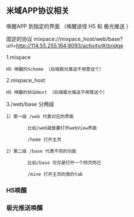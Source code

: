 ## 米域APP协议相关
唤醒APP 到指定的界面 （唤醒途径 H5 和 极光推送 ）

固定的协议 mixpace://mixpace_host/web/base?url=http://114.55.255.164:8093/activity/#/bridge

1.mixpace

    H5 唤醒的Scheme （后端极光推送不用管这个）
  
2.mixpace_host

    H5 唤醒的协议Host （后端极光推送不用管这个）
  
3./web/base 分两级
  
    1）第一级 /web 代表对应的界面 
  
            比如/web就是要打开webView界面
      
            /home 打开主页
      
    2）第二级 /base 代表不同的功能 
  
            比如/base 仅仅是打开一个网页而已
      
            /mine 打开主页的我的tab
      
### H5唤醒


### 极光推送唤醒


